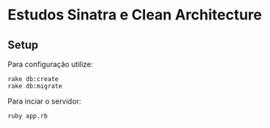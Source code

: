 # Estudos Sinatra e Clean Architecture

## Setup

Para configuração utilize:

```
rake db:create
rake db:migrate
```

Para inciar o servidor:

```
ruby app.rb
```